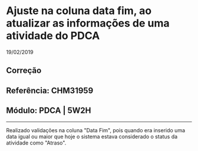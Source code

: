 # Ajuste na coluna data fim, ao atualizar as informações de uma atividade do PDCA
19/02/2019
## Correção
## Referência: CHM31959
## Módulo: PDCA | 5W2H
***

Realizado validações na coluna "Data Fim", pois quando era inserido uma data igual ou maior que hoje o sistema estava considerado o status da atividade como "Atraso".